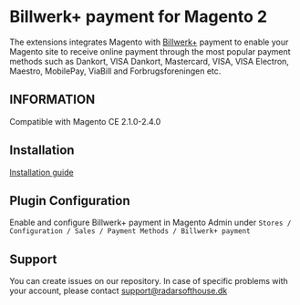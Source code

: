 # Billwerk+ payment for Magento 2
The extensions integrates Magento with [Billwerk+](https://www.billwerk.plus/payments/) payment to enable your Magento site to receive online payment through the most popular payment methods such as Dankort, VISA Dankort, Mastercard, VISA, VISA Electron, Maestro, MobilePay, ViaBill and Forbrugsforeningen etc.

## INFORMATION
Compatible with Magento CE 2.1.0-2.4.0

## Installation
[Installation guide](https://www.radarsofthouse.dk/wp-content/uploads/reepay/billwerk_plus_payment_module_for_magento2_installation_guide.pdf)

## Plugin Configuration
Enable and configure Billwerk+ payment in Magento Admin under `Stores / Configuration / Sales / Payment Methods / Billwerk+ payment`

## Support
You can create issues on our repository. In case of specific problems with your account, please contact support@radarsofthouse.dk
